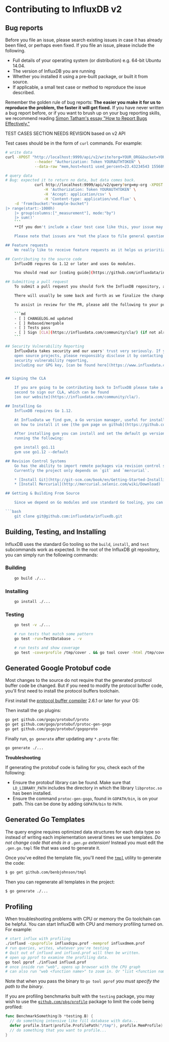 # Contributing to InfluxDB v2

## Bug reports
Before you file an issue, please search existing issues in case it has already been filed, or perhaps even fixed. If you file an issue, please include the following.
* Full details of your operating system (or distribution) e.g. 64-bit Ubuntu 14.04.
* The version of InfluxDB you are running
* Whether you installed it using a pre-built package, or built it from source.
* If applicable, a small test case or method to reproduce the issue described.

Remember the golden rule of bug reports: **The easier you make it for us to reproduce the problem, the faster it will get fixed.**
If you have never written a bug report before, or if you want to brush up on your bug reporting skills, we recommend reading [Simon Tatham's essay "How to Report Bugs Effectively."](http://www.chiark.greenend.org.uk/~sgtatham/bugs.html)

TEST CASES SECTION NEEDS REVISION based on v2 API

Test cases should be in the form of `curl` commands. For example:
```bash
# write data
curl -XPOST "http://localhost:9999/api/v2/write?org=YOUR_ORG&bucket=YOUR_BUCKET&precision=s" \
			 --header "Authorization: Token YOURAUTHTOKEN" \
			 --data-raw "mem,host=host1 used_percent=23.43234543 1556896326"

# query data
# Bug: expected it to return no data, but data comes back.
			 curl http://localhost:9999/api/v2/query?org=my-org -XPOST -sS \
				 -H 'Authorization: Token YOURAUTHTOKEN' \
				 -H 'Accept: application/csv' \
				 -H 'Content-type: application/vnd.flux' \
	-d 'from(bucket:"example-bucket")
|> range(start:-1000h)
	|> group(columns:["_measurement"], mode:"by")
	|> sum()'
	```
	**If you don't include a clear test case like this, your issue may not be investigated, and may even be closed**. If writing the data is too difficult, please zip up your data directory and include a link to it in your bug report.

	Please note that issues are *not the place to file general questions* such as "how do I use collectd with InfluxDB?" Questions of this nature should be sent to the [InfluxData Community](https://community.influxdata.com/), not filed as issues. Issues like this will be closed.

## Feature requests
	We really like to receive feature requests as it helps us prioritize our work. Please be clear about your requirements, as incomplete feature requests may simply be closed if we don't understand what you would like to see added to InfluxDB.  If you find your feature request already exists as a Github issue please indicate your support for that feature by using the "thumbs up" reaction.

## Contributing to the source code
	InfluxDB requres Go 1.12 or later and uses Go modules.

	You should read our [coding guide](https://github.com/influxdata/influxdb/blob/master/CODING_GUIDELINES.md), to understand better how to write code for InfluxDB.

## Submitting a pull request
	To submit a pull request you should fork the InfluxDB repository, and make your change on a feature branch of your fork. Then generate a pull request from your branch against *master* of the InfluxDB repository. Include in your pull request details of your change -- the why *and* the how -- as well as the testing your performed. Also, be sure to run the test suite with your change in place. Changes that cause tests to fail cannot be merged.

	There will usually be some back and forth as we finalize the change, but once that completes it may be merged.

	To assist in review for the PR, please add the following to your pull request comment:

	```md
	- [ ] CHANGELOG.md updated
	- [ ] Rebased/mergable
	- [ ] Tests pass
	- [ ] Sign [CLA](https://influxdata.com/community/cla/) (if not already signed)
	```

## Security Vulnerability Reporting
	InfluxData takes security and our users' trust very seriously. If you believe you have found a security issue in any of our
	open source projects, please responsibly disclose it by contacting security@influxdata.com. More details about 
	security vulnerability reporting, 
	including our GPG key, [can be found here](https://www.influxdata.com/how-to-report-security-vulnerabilities/).


## Signing the CLA

	If you are going to be contributing back to InfluxDB please take a
	second to sign our CLA, which can be found
	[on our website](https://influxdata.com/community/cla/).

## Installing Go
	InfluxDB requires Go 1.12.

	At InfluxData we find gvm, a Go version manager, useful for installing Go. For instructions
	on how to install it see [the gvm page on github](https://github.com/moovweb/gvm).

	After installing gvm you can install and set the default go version by
	running the following:

	gvm install go1.11
	gvm use go1.12 --default

## Revision Control Systems
	Go has the ability to import remote packages via revision control systems with the `go get` command.  To ensure that you can retrieve any remote package, be sure to install the following rcs software to your system.
	Currently the project only depends on `git` and `mercurial`.

	* [Install Git](http://git-scm.com/book/en/Getting-Started-Installing-Git)
	* [Install Mercurial](http://mercurial.selenic.com/wiki/Download)

## Getting & Building From Source

	Since we depend on Go modules and use standard Go tooling, you can simply check out and build InfluxDB at your preferred location on your filesystem.

```bash
    git clone git@github.com:influxdata/influxdb.git
```

## Building, Testing, and Installing

InfluxDB uses the standard Go tooling so the `build`, `install`, and `test` subcommands work as expected. In the root of the InfluxDB git repository, you can simply run the following commands:

### Building

```bash
    go build ./...
```

### Installing

```bash
    go install ./...
```

### Testing

```bash
    go test -v ./...

    # run tests that match some pattern
    go test -run=TestDatabase . -v

    # run tests and show coverage
    go test -coverprofile /tmp/cover . && go tool cover -html /tmp/cover
```

## Generated Google Protobuf code
Most changes to the source do not require that the generated protocol buffer code be changed. But if you need to modify the protocol buffer code, you'll first need to install the protocol buffers toolchain.

First install the [protocol buffer compiler](https://developers.google.com/protocol-buffers/
) 2.6.1 or later for your OS:

Then install the go plugins:

```bash
go get github.com/gogo/protobuf/proto
go get github.com/gogo/protobuf/protoc-gen-gogo
go get github.com/gogo/protobuf/gogoproto
```

Finally run, `go generate` after updating any `*.proto` file:

```bash
go generate ./...
```
**Troubleshooting**

If generating the protobuf code is failing for you, check each of the following:
* Ensure the protobuf library can be found. Make sure that `LD_LIBRARY_PATH` includes the directory in which the library `libprotoc.so` has been installed.
* Ensure the command `protoc-gen-gogo`, found in `GOPATH/bin`, is on your path. This can be done by adding `GOPATH/bin` to `PATH`.


## Generated Go Templates

The query engine requires optimized data structures for each data type so
instead of writing each implementation several times we use templates. _Do not
change code that ends in a `.gen.go` extension!_ Instead you must edit the
`.gen.go.tmpl` file that was used to generate it.

Once you've edited the template file, you'll need the [`tmpl`][tmpl] utility
to generate the code:

```sh
$ go get github.com/benbjohnson/tmpl
```

Then you can regenerate all templates in the project:

```sh
$ go generate ./...
```

[tmpl]: https://github.com/benbjohnson/tmpl

## Profiling

When troubleshooting problems with CPU or memory the Go toolchain can be helpful. You can start InfluxDB with CPU and memory profiling turned on. For example:

```sh
# start influx with profiling
./influxd -cpuprofile influxdcpu.prof -memprof influxdmem.prof
# run queries, writes, whatever you're testing
# Quit out of influxd and influxd.prof will then be written.
# open up pprof to examine the profiling data.
go tool pprof ./influxd influxd.prof
# once inside run "web", opens up browser with the CPU graph
# can also run "web <function name>" to zoom in. Or "list <function name>" to see specific lines
```
Note that when you pass the binary to `go tool pprof` *you must specify the path to the binary*.

If you are profiling benchmarks built with the `testing` package, you may wish
to use the [`github.com/pkg/profile`](github.com/pkg/profile) package to limit
the code being profiled:

```go
func BenchmarkSomething(b *testing.B) {
  // do something intensive like fill database with data...
  defer profile.Start(profile.ProfilePath("/tmp"), profile.MemProfile).Stop()
  // do something that you want to profile...
}
```
